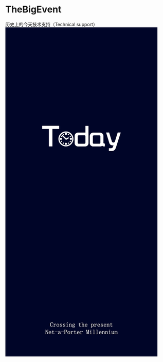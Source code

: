# TheBigEvent
历史上的今天技术支持（Technical support）
![image](https://github.com/xiaobaigogogo/TheBigEvent/blob/master/%E5%90%AF%E5%8A%A8%E9%A1%B5XS-MAX%EF%BC%88%E8%8B%B1%EF%BC%89.png)
